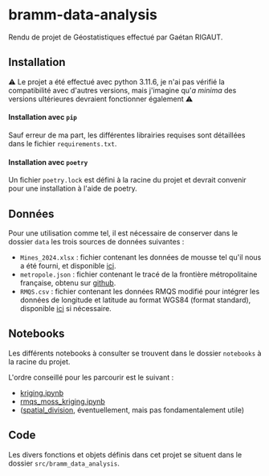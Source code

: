 # bramm-data-analysis

Rendu de projet de Géostatistiques effectué par Gaétan RIGAUT.

## Installation

⚠️ Le projet a été effectué avec python 3.11.6, je n'ai pas vérifié la compatibilité avec d'autres versions, mais j'imagine qu'*a minima* des versions ultérieures devraient fonctionner également ⚠️

#### Installation avec `pip`

Sauf erreur de ma part, les différentes librairies requises sont détaillées dans le fichier `requirements.txt`.

#### Installation avec `poetry`

Un fichier `poetry.lock` est défini à la racine du projet et devrait convenir pour une installation à l'aide de poetry.

## Données

Pour une utilisation comme tel, il est nécessaire de conserver dans le dossier `data` les trois sources de données suivantes :

- `Mines_2024.xlsx` : fichier contenant les données de mousse tel qu'il nous a été fourni, et disponible [ici](https://moodle.psl.eu/mod/resource/view.php?id=563618 "Lien Moodle du Jeu de données").
- `metropole.json` : fichier contenant le tracé de la frontière métropolitaine française, obtenu sur [github](https://github.com/gregoiredavid/france-geojson/blob/master/metropole.geojson "Lien vers le geojson avec la frontière de la France métropolitaine").
- `RMQS.csv` : fichier contenant les données RMQS modifié pour intégrer les données de longitude et latitude au format WGS84 (format standard), disponible [ici](https://cloud.minesparis.psl.eu/index.php/s/ttyZNBPSmR6JDxe "Lien de Téléchargement des Données RMQS") si nécessaire.

## Notebooks

Les différents notebooks à consulter se trouvent dans le dossier `notebooks` à la racine du projet.

L'ordre conseillé pour les parcourir est le suivant :

- [kriging.ipynb](notebooks/kriging.ipynb "Krigeage Uni-Variable")
- [rmqs_moss_kriging.ipynb](notebooks/rmqs_moss_kriging.ipynb "CoKrigeage sur les données de mousse et RMQS")
- ([spatial_division](notebooks/spatial_division.ipynb "Détail de la génération de grilles pour le krigeage"), éventuellement, mais pas fondamentalement utile)

## Code

Les divers fonctions et objets définis dans cet projet se situent dans le dossier `src/bramm_data_analysis`.
